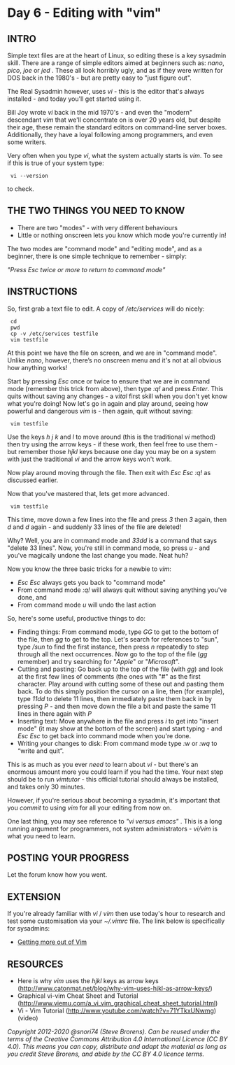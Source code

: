# Day 6 - Editing with "vim"

## INTRO

Simple text files are at the heart of Linux, so editing these is a key sysadmin skill. There are a range of simple editors aimed at beginners such as: _nano_, _pico_, _joe_ or _jed_ . These all look horribly ugly, and as if they were written for DOS back in the 1980's - but are pretty easy to "just figure out".

The Real Sysadmin however, uses _vi_  - this is the editor that's always installed - and today you'll get started using it.

Bill Joy wrote _vi_ back in the mid 1970's - and even the "modern" descendant _vim_ that we'll concentrate on is over 20 years old, but despite their age, these remain the standard editors on command-line server boxes. Additionally, they have a loyal following among programmers, and even some writers.

Very often when you type _vi_, what the system actually starts is _vim_. To see if this is true of your system type:

     vi --version

to check.

## THE TWO THINGS YOU NEED TO KNOW

* There are two "modes" - with very different behaviours
* Little or nothing onscreen lets you know which mode you're currently in!

The two modes are "command mode" and "editing mode", and as a beginner, there is one simple technique to remember - simply:

_"Press Esc twice or more to return to command mode"_

## INSTRUCTIONS

So, first grab a text file to edit. A copy of _/etc/services_ will do nicely:

     cd   
     pwd
     cp -v /etc/services testfile   
     vim testfile

At this point we have the file on screen, and we are in "command mode". Unlike _nano_, however, there’s no onscreen menu and it's not at all obvious how anything works!

Start by pressing _Esc_ once or twice to ensure that we are in command mode (remember this trick from above), then type _:q!_ and press _Enter_. This quits without saving any changes - a _vital_ first skill when you don't yet know what you're doing!
Now let's go in again and play around, seeing how powerful and dangerous _vim_ is - then again, quit without saving:

     vim testfile

Use the keys _h_ _j_ _k_ and _l_ to move around (this is the traditional _vi_ method) then try using the arrow keys - if these work, then feel free to use them - but remember those _hjkl_ keys because one day you may be on a system with just the traditional _vi_ and the arrow keys won't work.

Now play around moving through the file. Then exit with _Esc_  _Esc_  _:q!_ as discussed earlier.

Now that you've mastered that, lets get more advanced.

     vim testfile

This time, move down a few lines into the file and press _3_ then _3_ again, then _d_ and _d_ again - and suddenly 33 lines of the file are deleted! 

Why? Well, you are in command mode and _33dd_ is a command that says "delete 33 lines". Now, you're still in command mode, so press _u_ - and you've magically undone the last change you made. Neat huh?

Now you know the three basic tricks for a newbie to _vim_:

* _Esc_ _Esc_ always gets you back to "command mode"
* From command mode  _:q!_ will always quit without saving anything you've done, and
* From command mode _u_ will undo the last action

So, here's some useful, productive things to do:

* Finding things: From command mode, type _GG_ to get to the bottom of the file, then _gg_ to get to the top. Let's search for references to "sun", type _/sun_ to find the first instance, then press _n_ repeatedly to step through all the next occurrences. Now go to the top of the file (_gg_ remember) and try searching for "_Apple_" or "_Microsoft_".
* Cutting and pasting: Go back up to the top of the file (with _gg_) and look at the first few lines of comments (the ones with "#" as the first character.  Play around with cutting some of these out and pasting them back. To do this simply position the cursor on a line, then (for example),  type _11dd_ to delete 11 lines, then immediately paste them back in by pressing _P_ - and then move down the file a bit and paste the same 11 lines in there again with _P_
* Inserting text: Move anywhere in the file and press _i_ to get into "insert mode" (it may show at the bottom of the screen) and start typing - and _Esc_ _Esc_ to get back into command mode when you're done.
* Writing your changes to disk: From command mode type _:w_ or _:wq_ to “write and quit”.

This is as much as you ever _need_ to learn about _vi_ - but there's an enormous amount more you could learn if you had the time. Your next step should be to run _vimtutor_ - this official tutorial should always be installed, and takes only 30 minutes.

However, if you're serious about becoming a sysadmin, it's important that you _commit_ to using _vim_ for all your editing from now on.

One last thing, you may see reference to _"vi versus emacs"_ . This is a long running argument for programmers, not system administrators - _vi/vim_  is what you need to learn.

## POSTING YOUR PROGRESS

Let the forum know how you went.

## EXTENSION
If you're already familiar with _vi_ / _vim_ then use today's hour to research and test some customisation via your _~/.vimrc_ file. The link below is specifically for sysadmins:

* [Getting more out of Vim](https://www.linux.com/news/sysadmin-sysadmin-getting-more-out-vim)

## RESOURCES

* Here is why _vim_ uses the _hjkl_ keys as arrow keys (http://www.catonmat.net/blog/why-vim-uses-hjkl-as-arrow-keys/)
* Graphical vi-vim Cheat Sheet and Tutorial (http://www.viemu.com/a_vi_vim_graphical_cheat_sheet_tutorial.html)
* Vi - Vim Tutorial (http://www.youtube.com/watch?v=71YTkxUNwmg) (video)

*Copyright 2012-2020 @snori74 (Steve Brorens). Can be reused under the terms of the Creative Commons Attribution 4.0 International Licence (CC BY 4.0).*
*This means you can copy, distribute and adapt the material as long as you credit Steve Brorens, and abide by the CC BY 4.0 licence terms.* 
